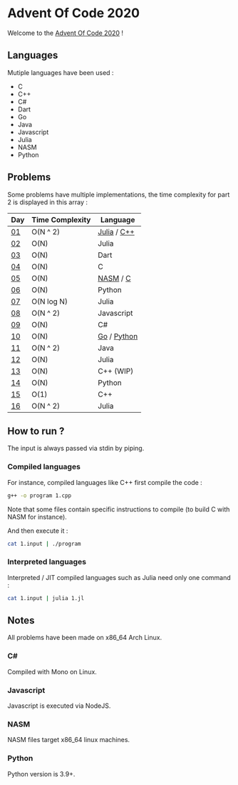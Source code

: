 # Advent Of Code 2020
Welcome to the [Advent Of Code 2020](https://adventofcode.com/) !

## Languages
Mutiple languages have been used :

- C
- C++
- C#
- Dart
- Go
- Java
- Javascript
- Julia
- NASM
- Python

## Problems
Some problems have multiple implementations, the time complexity for part 2 is displayed in this array :

| Day | Time Complexity      | Language |
| --- | -------------------- | -------- |
| [01](src/1.jl)     | O(N ^ 2)   | [Julia](src/1.jl) / [C++](src/1.cpp) |
| [02](src/2.jl)     | O(N)       | Julia |
| [03](src/3.dart)   | O(N)       | Dart |
| [04](src/4.c)      | O(N)       | C |
| [05](src/5.c)      | O(N)       | [NASM](src/5.asm) / [C](src/5.c) |
| [06](src/6.py)     | O(N)       | Python |
| [07](src/7.jl)     | O(N log N) | Julia |
| [08](src/8.js)     | O(N ^ 2)   | Javascript |
| [09](src/9.cs)     | O(N)       | C# |
| [10](src/10.go)    | O(N)       | [Go](src/10.go) / [Python](src/10.py) |
| [11](src/11.java)  | O(N ^ 2)   | Java |
| [12](src/12.jl)    | O(N)       | Julia |
| [13](src/13.cpp)   | O(N)       | C++ (WIP) |
| [14](src/14.py)    | O(N)       | Python |
| [15](src/15.cpp)   | O(1)       | C++ |
| [16](src/16.jl)    | O(N ^ 2)   | Julia |

## How to run ?
The input is always passed via stdin by piping.

### Compiled languages
For instance, compiled languages like C++ first compile the code :

```sh
g++ -o program 1.cpp
```
Note that some files contain specific instructions to compile (to build C with NASM for instance).

And then execute it :

```sh
cat 1.input | ./program
```

### Interpreted languages
Interpreted / JIT compiled languages such as Julia need only one command :

```sh
cat 1.input | julia 1.jl
```

## Notes
All problems have been made on x86\_64 Arch Linux.

### C#
Compiled with Mono on Linux.

### Javascript
Javascript is executed via NodeJS.

### NASM
NASM files target x86\_64 linux machines.

### Python
Python version is 3.9+.

